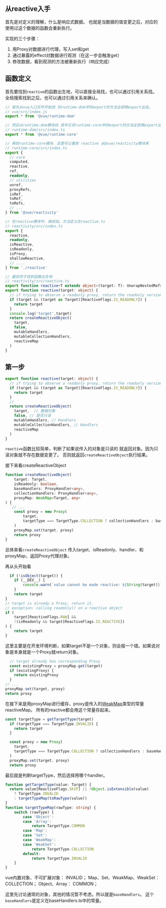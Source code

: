 ## 从reactive入手
首先是对定义的理解，什么是响应式数据。
也就是当数据的值变更之后，对应的使用过这个数据的函数会重新执行。

实现的三个步骤：
1. 用Proxy对数据进行代理，写入set和get
2. 通过暴露的effect对数据进行观测（在这一步会触发get）
3. 修改数据，看到观测的方法被重新执行（响应完成）

## 函数定义
首先要找到`reactive`的函数出生地，可以直接全局找，也可以通过引用关系找。
全局搜索找到之后，也可以通过引用关系来确认。

```typescript
// 首先从vue入口文件开始找 将runtime-dom中的export的方法全部再export出去。
// vue/src/index.js 
export * from '@vue/runtime-dom' 

// 然后从runtime-dom模块找 其中又将runtime-core中的export的方法全部再export出去。
// runtime-dom/src/index.ts 
export * from '@vue/runtime-core'

// 再到runtime-core模块，这里可以看到 reactive 从@vue/reactivity模块来
// runtime-core/src/index.ts
export {
  // core
  computed,
  reactive,
  ref,
  readonly,
  // utilities
  unref,
  proxyRefs,
  isRef,
  toRef,
  toRefs,
  // ...
} from '@vue/reactivity'

// 在reactive模块中，继续找。方法定义在reactive.ts
// reactivity/src/index.ts 
export {
  reactive,
  readonly,
  isReactive,
  isReadonly,
  isProxy,
  shallowReactive,
  // ....
} from './reactive'

// 最后终于找到函数出生地
// reactivity/src/reactive.ts  
export function reactive<T extends object>(target: T): UnwrapNestedRefs<T>
export function reactive(target: object) {
  // if trying to observe a readonly proxy, return the readonly version.
  if (target && (target as Target)[ReactiveFlags.IS_READONLY]) {
    return target
  }
  console.log('target',target)
  return createReactiveObject(
    target,
    false,
    mutableHandlers,
    mutableCollectionHandlers,
    reactiveMap
  )
}
```

## 第一步

```typescript
export function reactive(target: object) {
  // if trying to observe a readonly proxy, return the readonly version.
  if (target && (target as Target)[ReactiveFlags.IS_READONLY]) {
    return target
  }
  //
  return createReactiveObject(
    target,  // 数据对象
    false, // 是否只读
    mutableHandlers, // Handlers
    mutableCollectionHandlers, // Handlers
    reactiveMap 
  )
}
```

`reactive`函数比较简单，判断了如果说传入的对象是只读的 就返回对象。因为只读对象就不存在数据变更了。
否则就返回`createReactiveObject`执行结果。

接下来看createReactiveObject
```typescript
function createReactiveObject(
    target: Target,
    isReadonly: boolean,
    baseHandlers: ProxyHandler<any>,
    collectionHandlers: ProxyHandler<any>,
    proxyMap: WeakMap<Target, any>
) {
   // ...
    const proxy = new Proxy(
        target,
        targetType === TargetType.COLLECTION ? collectionHandlers : baseHandlers
    )
    proxyMap.set(target, proxy)
    return proxy
}
```
总体来看`createReactiveObject` 传入target、isReadonly、handler、和proxyMap，返回Proxy代理对象。

再从头开始看
```typescript
  if (!isObject(target)) {
    if (__DEV__) {
        console.warn(`value cannot be made reactive: ${String(target)}`)
    }
    return target
}
// target is already a Proxy, return it.
// exception: calling readonly() on a reactive object
if (
    target[ReactiveFlags.RAW] &&
    !(isReadonly && target[ReactiveFlags.IS_REACTIVE])
) {
    return target
}
```
这里主要是在开发环境判断，如果target不是一个对象，则会报一个错。如果说对象是本身就是一个Proxy就return对象。

```typescript
  // target already has corresponding Proxy
  const existingProxy = proxyMap.get(target)
  if (existingProxy) {
    return existingProxy
  }
// ... 
proxyMap.set(target, proxy)
return proxy
```
在接下来是用proxyMap进行缓存，proxy是传入的[WeakMap](https://developer.mozilla.org/zh-CN/docs/Web/JavaScript/Reference/Global_Objects/WeakMap/)类型的常量reactiveMap。
所有的reactive都会用这个常量存起来。

```typescript
const targetType = getTargetType(target)
  if (targetType === TargetType.INVALID) {
    return target
  }

  const proxy = new Proxy(
    target,
    targetType === TargetType.COLLECTION ? collectionHandlers : baseHandlers
  )
  proxyMap.set(target, proxy)
  return proxy
```
最后就是判断targetType，然后选择用哪个handler。
```typescript
function getTargetType(value: Target) {
  return value[ReactiveFlags.SKIP] || !Object.isExtensible(value)
    ? TargetType.INVALID
    : targetTypeMap(toRawType(value))
}
function targetTypeMap(rawType: string) {
    switch (rawType) {
        case 'Object':
        case 'Array':
            return TargetType.COMMON
        case 'Map':
        case 'Set':
        case 'WeakMap':
        case 'WeakSet':
            return TargetType.COLLECTION
        default:
            return TargetType.INVALID
    }
}
```
vue内置对象、不可扩展对象： INVALID；
Map、Set、WeakMap、WeakSet： COLLECTION；
Object、Array： COMMON；

这里先讨论通常的对象，其他的情况暂不考虑。所以就是`baseHandlers`。
这个`baseHandlers`是定义在baseHandlers.ts中的常量。
